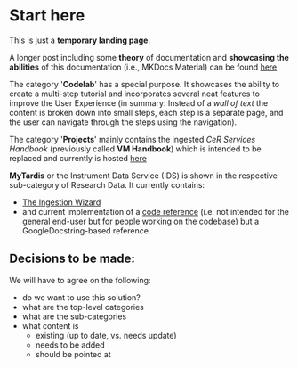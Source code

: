 # Start here

This is just a **temporary landing page**.

A longer post including some **theory** of documentation and **showcasing the abilities** of this documentation (i.e., MKDocs Material) can be found [here](projects/DocumentationArchitecture/index.md)

The category '**Codelab**' has a special purpose. It showcases the ability to create a multi-step tutorial and incorporates several neat features to improve the User Experience (in summary: Instead of a *wall of text* the content is broken down into small steps, each step is a separate page, and the user can navigate through the steps using the navigation).

The category '**Projects**' mainly contains the ingested *CeR Services Handbook* (previously called **VM Handbook**) which is intended to be replaced and currently is hosted [here](https://uoa-eresearch.github.io/vmhandbook/)

**MyTardis** or the Instrument Data Service (IDS) is shown in the respective sub-category of Research Data. It currently contains:

- [The Ingestion Wizard](https://uoa-eresearch.github.io/cer-documentation/Research%20Data/Data%20Storage/IDS/Wizard/01-what-is-wizard/)
- and current implementation of a [code reference](https://uoa-eresearch.github.io/cer-documentation/Research%20Data/Data%20Storage/IDS/reference/beneficiations/) (i.e. not intended for the general end-user but for people working on the codebase) but a GoogleDocstring-based reference.


## Decisions to be made: 

We will have to agree on the following:

- do we want to use this solution?
- what are the top-level categories
- what are the sub-categories
- what content is
  - existing (up to date, vs. needs update)
  - needs to be added
  - should be pointed at

